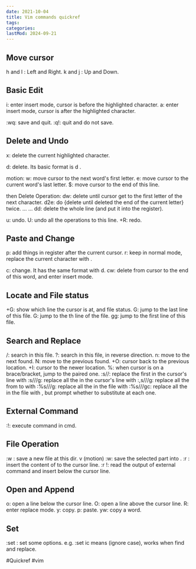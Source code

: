 ```yaml
---
date: 2021-10-04
title: Vim commands quickref
tags:
categories:
lastMod: 2024-09-21
---
```

## Move cursor

h and l : Left and Right.
k and j : Up and Down.

## Basic Edit

i: enter insert mode, cursor is before the highlighted character.
a: enter insert mode, cursor is after the highlighted character.

:wq: save and quit.
:q!: quit and do not save.

## Delete and Undo

x: delete the current highlighted character.

d: delete. Its basic format is d <number> <motion>.

motion:
w: move cursor to the next word's first letter.
e: move cursor to the current word's last letter.
$: move cursor to the end of this line.

then Delete Operation:
dw: delete until cursor get to the first letter of the next character.
d2e: do {delete until deleted the end of the current letter} twice.
... ...
dd: delete the whole line (and put it into the register).

u: undo.
U: undo all the operations to this line.
<Ctrl>+R: redo.

## Paste and Change

p: add things in register after the current cursor.
r<char>: keep in normal mode, replace the current character with <char>.

c: change. It has the same format with d.
cw: delete from cursor to the end of this word, and enter insert mode.

## Locate and File status

<Ctrl>+G: show which line the cursor is at, and file status.
G: jump to the last line of this file.
<number>G: jump to the <number>th line of the file.
gg: jump to the first line of this file.

## Search and Replace

/<string>: search <string> in this file.
?<string>: search <string> in this file, in reverse direction.
n: move to the next <string> found.
N: move to the previous <string> found.
<Ctrl>+O: cursor back to the previous location.
<Ctrl>+I: cursor to the newer location.
%: when cursor is on a brace/bracket, jump to the paired one.
:s/<old>/<new>: replace the first <old> in the cursor's line with <new>
:s/<old>/<new>/g: replace all the <old> in the cursor's line with <new>
:<line>,<line>s/<old>/<new>/g: replace all the <old> from <line> to <line> with <new>
:%s/<old>/<new>/g: replace all the <old> in the file with <new>
:%s/<old>/<new>/gc: replace all the <old> in the file with <new>, but prompt whether to substitute at each one.

## External Command

:!<Command>: execute command in cmd.

## File Operation

:w <filename>: save a new file <filename> at this dir.
v (motion) :w<filename>: save the selected part into <filename>.
:r <filename>: insert the content of <filename> to the cursor line.
:r !<Command>: read the output of external command <Command> and insert below the cursor line.

## Open and Append

o: open a line below the cursor line.
O: open a line above the cursor line.
R: enter replace mode.
y: copy. p: paste.
yw: copy a word.

## Set

:set <command>: set some options. e.g. :set ic means (ignore case), works when find and replace.

#Quickref #vim
